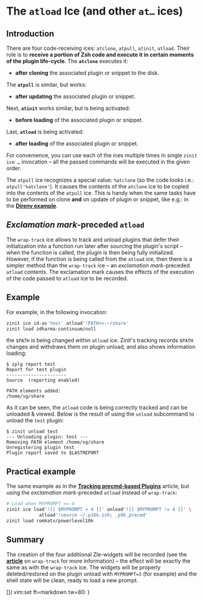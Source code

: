 # The `atload` Ice (and other `at…` ices)

## Introduction

There are four code-receiving ices: `atclone`, `atpull`, `atinit`, `atload`.
Their role is to **receive a portion of Zsh code and execute it in certain
moments of the plugin life-cycle**. The **`atclone`** executes it:

  - **after cloning** the associated plugin or snippet to the disk.

The **`atpull`** is similar, but works:

  - **after updating** the associated plugin or snippet. 

Next, **`atinit`** works similar, but is being activated:

  - **before loading** of the associated plugin or snippet.

Last, **`atload`** is being activated:

  - **after loading** of the associated plugin or snippet.

For convenience, you can use each of the ices multiple times in single `zinit
ice …` invocation – all the passed commands will be executed in the given order.

The `atpull` ice recognizes a special value: `%atclone` (so the code looks i.e.:
`atpull'%atclone'`). It causes the contents of the `atclone` ice to be copied
into the contents of the `atpull` ice. This is handy when the same tasks have to
be performed on clone **and** on update of plugin or snippet, like e.g.: in the
[**Direnv example**](../Direnv-explanation).

## *Exclamation mark*-preceded `atload`

The `wrap-track` ice allows to track and unload plugins that defer their
initialization into a function run later after sourcing the plugin's script –
when the function is called, the plugin is then being fully initialized.
However, if the function is being called from the `atload` ice, then there is a
simpler method than the `wrap-track` ice – an *exclamation mark*-preceded
`atload` contents. The exclamation mark causes the effects of the execution of
the code passed to `atload` ice to be recorded.

## Example

For example, in the following invocation:

```zsh
zinit ice id-as'test' atload'!PATH+=:~/share'
zinit load zdharma-continuum/null
```

the `$PATH` is being changed within `atload` ice. Zinit's tracking records
`$PATH` changes and withdraws them on plugin unload, and also shows information
loading:

<pre><code>$ zplg report test
Report for test plugin
<span class="hljs-blue">----------------------</span>
Source  (reporting enabled)

<span class="hljs-orange">PATH elements added:</span>
/home/sg/share
</code></pre>

As it can be seen, the `atload` code is being correctly tracked and can be
unloaded & viewed. Below is the result of using the `unload` subcommand to
unload the `test` plugin:

<pre><code>$ zinit unload test
<span class="hljs-blue">--- Unloading plugin: test ---</span>
Removing PATH element /home/sg/share
Unregistering plugin test
Plugin report saved to $LASTREPORT
</code></pre>

## Practical example

The same example as in the [**Tracking precmd-based Plugins**](../wrap-track/)
article, but using the *exclamation mark*-preceded `atload` instead of
`wrap-track`:

```zsh
# Load when MYPROMPT == 4
zinit ice load'![[ $MYPROMPT = 4 ]]' unload'![[ $MYPROMPT != 4 ]]' \
            atload'!source ~/.p10k.zsh; _p9k_precmd'
zinit load romkatv/powerlevel10k
```

## Summary

The creation of the four additional Zle-widgets will be recorded (see the
[**article**](../wrap-track) on `wrap-track` for more information) – the effect will
be exactly the same as with the `wrap-track` ice.  The widgets will be properly
deleted/restored on the plugin unload with `MYPROMPT=3` (for example) and the
shell state will be clean, ready to load a new prompt.

[]( vim:set ft=markdown tw=80: )

